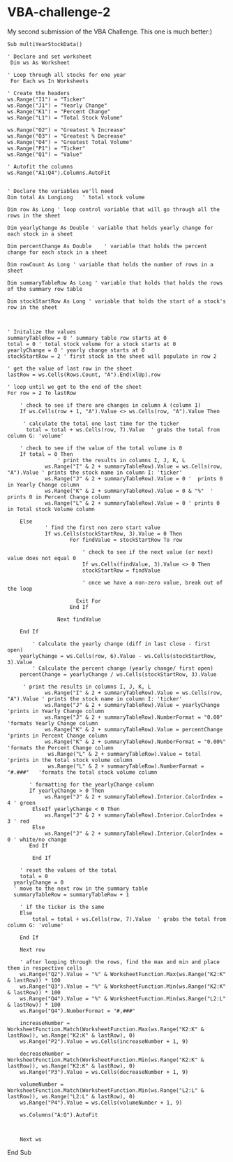 # VBA-challenge-2
My second submission of the VBA Challenge. This one is much better:) 

    Sub multiYearStockData()

    ' Declare and set worksheet
     Dim ws As Worksheet
    
    ' Loop through all stocks for one year
     For Each ws In Worksheets
    
    ' Create the headers
    ws.Range("I1") = "Ticker"
    ws.Range("J1") = "Yearly Change"
    ws.Range("K1") = "Percent Change"
    ws.Range("L1") = "Total Stock Volume"
    
    ws.Range("O2") = "Greatest % Increase"
    ws.Range("O3") = "Greatest % Decrease"
    ws.Range("O4") = "Greatest Total Volume"
    ws.Range("P1") = "Ticker"
    ws.Range("Q1") = "Value"
    
    ' Autofit the columns
    ws.Range("A1:Q4").Columns.AutoFit
    
    
    ' Declare the variables we'll need
    Dim total As LongLong   ' total stock volume

    Dim row As Long ' loop control variable that will go through all the rows in the sheet
    
    Dim yearlyChange As Double ' variable that holds yearly change for each stock in a sheet
    
    Dim percentChange As Double    ' variable that holds the percent change for each stock in a sheet
    
    Dim rowCount As Long ' variable that holds the number of rows in a sheet
    
    Dim summaryTableRow As Long ' variable that holds that holds the rows of the summary row table
    
    Dim stockStartRow As Long ' variable that holds the start of a stock's row in the sheet
    
     
    
    ' Initalize the values
    summaryTableRow = 0 ' summary table row starts at 0
    total = 0 ' total stock volume for a stock starts at 0
    yearlyChange = 0 ' yearly change starts at 0
    stockStartRow = 2 ' first stock in the sheet will populate in row 2
    
    ' get the value of last row in the sheet
    lastRow = ws.Cells(Rows.Count, "A").End(xlUp).row
    
    ' loop until we get to the end of the sheet
    For row = 2 To lastRow
    
        ' check to see if there are changes in column A (column 1)
        If ws.Cells(row + 1, "A").Value <> ws.Cells(row, "A").Value Then
        
         ' calculate the total one last time for the ticker
          total = total + ws.Cells(row, 7).Value  ' grabs the total from column G: 'volume'
        
        ' check to see if the value of the total volume is 0
        If total = 0 Then
                    ' print the results in columns I, J, K, L
                ws.Range("I" & 2 + summaryTableRow).Value = ws.Cells(row, "A").Value ' prints the stock name in column I: 'ticker'
                ws.Range("J" & 2 + summaryTableRow).Value = 0 '  prints 0 in Yearly Change column
                ws.Range("K" & 2 + summaryTableRow).Value = 0 & "%"  ' prints 0 in Percent Change column
                ws.Range("L" & 2 + summaryTableRow).Value = 0 ' prints 0 in Total stock Volume column
                
        Else
                ' find the first non zero start value
                If ws.Cells(stockStartRow, 3).Value = 0 Then
                        For findValue = stockStartRow To row
                        
                            ' check to see if the next value (or next) value does not equal 0
                            If ws.Cells(findValue, 3).Value <> 0 Then
                            stockStartRow = findValue
                            
                            ' once we have a non-zero value, break out of the loop
                            
                          Exit For
                        End If
                    
                    Next findValue
                
        End If
        
            ' Calculate the yearly change (diff in last close - first open)
        yearlyChange = ws.Cells(row, 6).Value - ws.Cells(stockStartRow, 3).Value
            ' Calculate the percent change (yearly change/ first open)
        percentChange = yearlyChange / ws.Cells(stockStartRow, 3).Value
        
         ' print the results in columns I, J, K, L
                ws.Range("I" & 2 + summaryTableRow).Value = ws.Cells(row, "A").Value ' prints the stock name in column I: 'ticker'
                ws.Range("J" & 2 + summaryTableRow).Value = yearlyChange     'prints in Yearly Change column
                ws.Range("J" & 2 + summaryTableRow).NumberFormat = "0.00"   'formats Yearly Change column
                ws.Range("K" & 2 + summaryTableRow).Value = percentChange    'prints in Percent Change column
                ws.Range("K" & 2 + summaryTableRow).NumberFormat = "0.00%"  'formats the Percent Change column
                 ws.Range("L" & 2 + summaryTableRow).Value = total    'prints in the total stock volume column
                 ws.Range("L" & 2 + summaryTableRow).NumberFormat = "#.###"   'formats the total stock volume column
           
           ' formatting for the yearlyChange column
           If yearlyChange > 0 Then
                ws.Range("J" & 2 + summaryTableRow).Interior.ColorIndex = 4 ' green
            ElseIf yearlyChange < 0 Then
                ws.Range("J" & 2 + summaryTableRow).Interior.ColorIndex = 3 ' red
            Else
                ws.Range("J" & 2 + summaryTableRow).Interior.ColorIndex = 0 ' white/no change
           End If
        
            End If
            
        ' reset the values of the total
        total = 0
      yearlyChange = 0
      ' move to the next row in the summary table
      summaryTableRow = summaryTableRow + 1
        
        ' if the ticker is the same
        Else
            total = total + ws.Cells(row, 7).Value  ' grabs the total from column G: 'volume'
    
        End If
        
        Next row
        
        ' after looping through the rows, find the max and min and place them in respective cells
        ws.Range("Q2").Value = "%" & WorksheetFunction.Max(ws.Range("K2:K" & lastRow)) * 100
        ws.Range("Q3").Value = "%" & WorksheetFunction.Min(ws.Range("K2:K" & lastRow)) * 100
        ws.Range("Q4").Value = "%" & WorksheetFunction.Min(ws.Range("L2:L" & lastRow)) * 100
        ws.Range("Q4").NumberFormat = "#,###"
        
        increaseNumber = WorksheetFunction.Match(WorksheetFunction.Max(ws.Range("K2:K" & lastRow)), ws.Range("K2:K" & lastRow), 0)
        ws.Range("P2").Value = ws.Cells(increaseNumber + 1, 9)
        
        decreaseNumber = WorksheetFunction.Match(WorksheetFunction.Min(ws.Range("K2:K" & lastRow)), ws.Range("K2:K" & lastRow), 0)
        ws.Range("P3").Value = ws.Cells(decreaseNumber + 1, 9)
        
        volumeNumber = WorksheetFunction.Match(WorksheetFunction.Min(ws.Range("L2:L" & lastRow)), ws.Range("L2:L" & lastRow), 0)
        ws.Range("P4").Value = ws.Cells(volumeNumber + 1, 9)
        
        ws.Columns("A:Q").AutoFit
        
    
           
        Next ws


End Sub
